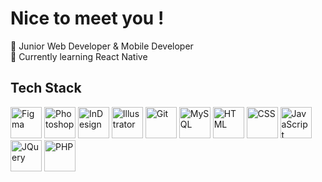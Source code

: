 # Nice to meet you !

🔸 Junior Web Developer & Mobile Developer  
🔸 Currently learning React Native

## Tech Stack

<img src="https://i.imgur.com/3CntkqM.png" alt="Figma" width="50" height="50"> <img src="https://i.imgur.com/XaugVZ9.png" alt="Photoshop" width="50" height="50"> <img src="https://i.imgur.com/U8hw5RF.png" alt="InDesign" width="50" height="50"> <img src="https://i.imgur.com/butOzep.png" alt="Illustrator" width="50" height="50"> <img src="https://i.imgur.com/JK0u0d8.png" alt="Git" width="50" height="50"> <img src="https://i.imgur.com/iPCfmoa.png" alt="MySQL" width="50" height="50"> <img src="https://i.imgur.com/al1noD1.png" alt="HTML" width="50" height="50"> <img src="https://i.imgur.com/jd1v1Td.png" alt="CSS" width="50" height="50"> <img src="https://i.imgur.com/9iupVei.png" alt="JavaScript" width="50" height="50"> <img src="https://i.imgur.com/EyhvuMK.png" alt="JQuery" width="50" height="50"> <img src="https://i.imgur.com/vpi0voY.png" alt="PHP" width="50" height="50">
